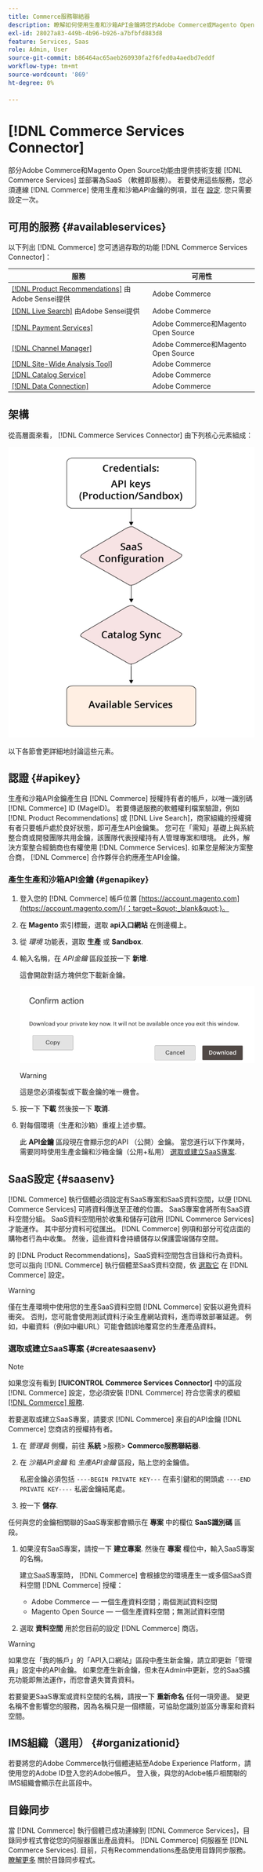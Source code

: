 ```yaml
---
title: Commerce服務聯結器
description: 瞭解如何使用生產和沙箱API金鑰將您的Adobe Commerce或Magento Open Source執行個體整合到服務。
exl-id: 28027a83-449b-4b96-b926-a7bfbfd883d8
feature: Services, Saas
role: Admin, User
source-git-commit: b86464ac65aeb260930fa2f6fed0a4aedbd7eddf
workflow-type: tm+mt
source-wordcount: '869'
ht-degree: 0%

---
```


# [!DNL Commerce Services Connector]

部分Adobe Commerce和Magento Open Source功能由提供技術支援 [!DNL Commerce Services]  並部署為SaaS （軟體即服務）。 若要使用這些服務，您必須連線 [!DNL Commerce] 使用生產和沙箱API金鑰的例項，並在 [設定](https://experienceleague.adobe.com/docs/commerce-admin/config/services/saas.html). 您只需要設定一次。

## 可用的服務 {#availableservices}

以下列出 [!DNL Commerce] 您可透過存取的功能 [!DNL Commerce Services Connector]：

| 服務 | 可用性 |
| ---|--- |
| [[!DNL Product Recommendations]](/help/product-recommendations/overview.md) 由Adobe Sensei提供 | Adobe Commerce |
| [[!DNL Live Search]](/help/live-search/overview.md) 由Adobe Sensei提供 | Adobe Commerce |
| [[!DNL Payment Services]](/help/payment-services/overview.md) | Adobe Commerce和Magento Open Source |
| [[!DNL Channel Manager]](https://experienceleague.adobe.com/docs/commerce-channels/channel-manager/intro-to-channel-manager/overview.html) | Adobe Commerce和Magento Open Source |
| [[!DNL Site-Wide Analysis Tool]](https://experienceleague.adobe.com/docs/commerce-operations/tools/site-wide-analysis-tool/intro.html) | Adobe Commerce |
| [[!DNL Catalog Service]](/help/catalog-service/overview.md) | Adobe Commerce |
| [[!DNL Data Connection]](/help/data-connection/overview.md) | Adobe Commerce |

## 架構

從高層面來看， [!DNL Commerce Services Connector] 由下列核心元素組成：

![Commerce服務聯結器架構](assets/saas-config-sync-workflow.png)

以下各節會更詳細地討論這些元素。

## 認證 {#apikey}

生產和沙箱API金鑰產生自 [!DNL Commerce] 授權持有者的帳戶，以唯一識別碼 [!DNL Commerce] ID (MageID)。 若要傳遞服務的軟體權利檔案驗證，例如 [!DNL Product Recommendations] 或 [!DNL Live Search]，商家組織的授權擁有者只要帳戶處於良好狀態，即可產生API金鑰集。 您可在「需知」基礎上與系統整合商或開發團隊共用金鑰，該團隊代表授權持有人管理專案和環境。 此外，解決方案整合經銷商也有權使用 [!DNL Commerce Services]. 如果您是解決方案整合商， [!DNL Commerce] 合作夥伴合約應產生API金鑰。

### 產生生產和沙箱API金鑰 {#genapikey}

1. 登入您的 [!DNL Commerce] 帳戶位置 [https://account.magento.com](https://account.magento.com/){：target=&quot;_blank&quot;}。

1. 在 **Magento** 索引標籤，選取 **api入口網站** 在側邊欄上。

1. 從 _環境_ 功能表，選取 **生產** 或 **Sandbox**.

1. 輸入名稱，在 _API金鑰_ 區段並按一下 **新增**.

   這會開啟對話方塊供您下載新金鑰。

   ![下載私密金鑰](assets/download-api-private-key.png)

   >[!WARNING]
   >
   > 這是您必須複製或下載金鑰的唯一機會。

1. 按一下 **下載** 然後按一下 **取消**.

1. 對每個環境（生產和沙箱）重複上述步驟。

   此 **API金鑰** 區段現在會顯示您的API （公開）金鑰。 當您進行以下作業時，需要同時使用生產金鑰和沙箱金鑰（公用+私用） [選取或建立SaaS專案](#createsaasenv).

## SaaS設定 {#saasenv}

[!DNL Commerce] 執行個體必須設定有SaaS專案和SaaS資料空間，以便 [!DNL Commerce Services] 可將資料傳送至正確的位置。 SaaS專案會將所有SaaS資料空間分組。 SaaS資料空間用於收集和儲存可啟用 [!DNL Commerce Services] 才能運作。 其中部分資料可從匯出。 [!DNL Commerce] 例項和部分可從店面的購物者行為中收集。 然後，這些資料會持續儲存以保護雲端儲存空間。

的 [!DNL Product Recommendations]，SaaS資料空間包含目錄和行為資料。 您可以指向 [!DNL Commerce] 執行個體至SaaS資料空間，依 [選取它](https://docs.magento.com/user-guide/configuration/services/saas.html) 在 [!DNL Commerce] 設定。

>[!WARNING]
>
> 僅在生產環境中使用您的生產SaaS資料空間 [!DNL Commerce] 安裝以避免資料衝突。 否則，您可能會使用測試資料汙染生產網站資料，進而導致部署延遲。 例如，中繼資料（例如中繼URL）可能會錯誤地覆寫您的生產產品資料。

### 選取或建立SaaS專案 {#createsaasenv}

>[!NOTE]
>
> 如果您沒有看到 **[!UICONTROL Commerce Services Connector]** 中的區段 [!DNL Commerce] 設定，您必須安裝 [!DNL Commerce] 符合您需求的模組 [[!DNL Commerce] 服務](#availableservices).

若要選取或建立SaaS專案，請要求 [!DNL Commerce] 來自的API金鑰 [!DNL Commerce] 您商店的授權持有者。

1. 在 _管理員_ 側欄，前往 **系統** >服務> **Commerce服務聯結器**.

1. 在 _沙箱API金鑰_ 和 _生產API金鑰_ 區段，貼上您的金鑰值。

   私密金鑰必須包括 `----BEGIN PRIVATE KEY---` 在索引鍵和的開頭處 `----END PRIVATE KEY----` 私密金鑰結尾處。

1. 按一下 **儲存**.

任何與您的金鑰相關聯的SaaS專案都會顯示在 **專案** 中的欄位 **SaaS識別碼** 區段。

1. 如果沒有SaaS專案，請按一下 **建立專案**. 然後在 **專案** 欄位中，輸入SaaS專案的名稱。

   建立SaaS專案時， [!DNL Commerce] 會根據您的環境產生一或多個SaaS資料空間 [!DNL Commerce] 授權：
   - Adobe Commerce — 一個生產資料空間；兩個測試資料空間
   - Magento Open Source — 一個生產資料空間；無測試資料空間

1. 選取 **資料空間** 用於您目前的設定 [!DNL Commerce] 商店。

>[!WARNING]
>
> 如果您在「我的帳戶」的「API入口網站」區段中產生新金鑰，請立即更新「管理員」設定中的API金鑰。 如果您產生新金鑰，但未在Admin中更新，您的SaaS擴充功能即無法運作，而您會遺失寶貴資料。

若要變更SaaS專案或資料空間的名稱，請按一下 **重新命名** 任何一項旁邊。 變更名稱不會影響您的服務，因為名稱只是一個標籤，可協助您識別並區分專案和資料空間。

## IMS組織（選用） {#organizationid}

若要將您的Adobe Commerce執行個體連結至Adobe Experience Platform，請使用您的Adobe ID登入您的Adobe帳戶。 登入後，與您的Adobe帳戶相關聯的IMS組織會顯示在此區段中。

## 目錄同步

當 [!DNL Commerce] 執行個體已成功連線到 [!DNL Commerce Services]，目錄同步程式會從您的伺服器匯出產品資料。 [!DNL Commerce] 伺服器至 [!DNL Commerce Services]. 目前，只有Recommendations產品使用目錄同步服務。 [瞭解更多](catalog-sync.md) 關於目錄同步程式。
